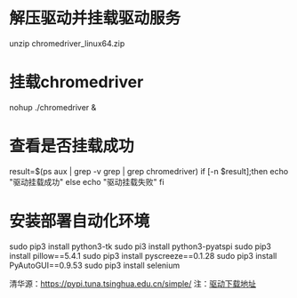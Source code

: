 # 解压驱动并挂载驱动服务
unzip chromedriver_linux64.zip
# 挂载chromedriver
nohup ./chromedriver &
# 查看是否挂载成功
result=$(ps aux | grep -v grep | grep chromedriver)
if [-n $result];then
    echo "驱动挂载成功"
else
    echo "驱动挂载失败"
fi
# 安装部署自动化环境
sudo pip3 install python3-tk
sudo pi3 install python3-pyatspi
sudo pip3 install pillow==5.4.1
sudo pip3 install pyscreeze==0.1.28 
sudo pip3 install PyAutoGUI==0.9.53
sudo pip3 install selenium

清华源：https://pypi.tuna.tsinghua.edu.cn/simple/
注：[驱动下载地址](http://chromedriver.storage.googleapis.com/index.html)
